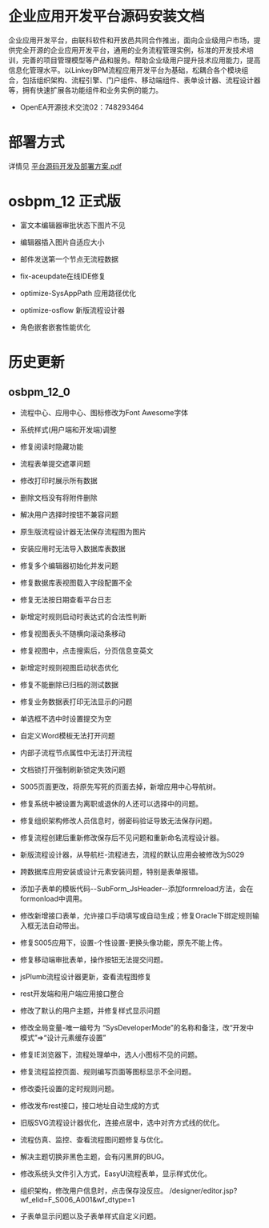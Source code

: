 # 企业应用开发平台源码安装文档

​        企业应用开发平台，由联科软件和开放邑共同合作推出，面向企业级用户市场，提供完全开源的企业应用开发平台，通用的业务流程管理实例，标准的开发技术培训，完善的项目管理模型等产品和服务。帮助企业级用户提升技术应用能力，提高信息化管理水平。
​        以LinkeyBPM流程应用开发平台为基础，松耦合各个模块组合，包括组织架构、流程引擎、门户组件、移动端组件、表单设计器、流程设计器等，拥有快速扩展各功能组件和业务实例的能力。

* OpenEA开源技术交流02：748293464



# 部署方式

详情见 [平台源码开发及部署方案.pdf](document/平台源码开发及部署方案.pdf)



# osbpm_12 正式版

* 富文本编辑器审批状态下图片不见
* 编辑器插入图片自适应大小
* 邮件发送第一个节点无流程数据

* fix-aceupdate在线IDE修复
* optimize-SysAppPath 应用路径优化
* optimize-osflow 新版流程设计器
* 角色嵌套嵌套性能优化



# 历史更新



## osbpm_12_0

- 流程中心、应用中心、图标修改为Font Awesome字体
- 系统样式(用户端和开发端)调整
- 修复阅读时隐藏功能
- 流程表单提交遮罩问题



- 修改打印时展示所有数据
- 删除文档没有将附件删除
- 解决用户选择时按钮不兼容问题
- 原生版流程设计器无法保存流程图为图片
- 安装应用时无法导入数据库表数据
- 修复多个编辑器初始化并发问题
- 修复数据库表视图载入字段配置不全
- 修复无法按日期查看平台日志
- 新增定时规则启动时表达式的合法性判断
- 修复视图表头不随横向滚动条移动
- 修复视图中，点击搜索后，分页信息变英文
- 新增定时规则视图启动状态优化
- 修复不能删除已归档的测试数据
- 修复业务数据表打印无法显示的问题
- 单选框不选中时设置提交为空
- 自定义Word模板无法打开问题
- 内部子流程节点属性中无法打开流程
- 文档锁打开强制刷新锁定失效问题



- S005页面更改，将原先写死的页面去掉，新增应用中心导航树。
- 修复系统中被设置为离职或退休的人还可以选择中的问题。
- 修复组织架构修改人员信息时，弱密码验证导致无法保存问题。
- 修复流程创建后重新修改保存后不见问题和重新命名流程设计器。
- 新版流程设计器，从导航栏-流程进去，流程的默认应用会被修改为S029
- 跨数据库应用安装或设计元素安装问题，特别是表单报错。
- 添加子表单的模板代码--SubForm_JsHeader--添加formreload方法，会在formonload中调用。
- 修改新增接口表单，允许接口手动填写或自动生成；修复Oracle下绑定规则输入框无法自动带出。
- 修复S005应用下，设置-个性设置-更换头像功能，原先不能上传。
- 修复移动端审批表单，操作按钮无法提交问题。



- jsPlumb流程设计器更新，查看流程图修复
- rest开发端和用户端应用接口整合
- 修改了默认的用户主题，并修复样式显示问题
- 修改全局变量-唯一编号为 “SysDeveloperMode”的名称和备注，改“开发中模式”=>“设计元素缓存设置”
- 修复IE浏览器下，流程处理单中，选人小图标不见的问题。
- 修复流程监控页面、规则编写页面等图标显示不全问题。
- 修改委托设置的定时规则问题。
- 修改发布rest接口，接口地址自动生成的方式
- 旧版SVG流程设计器优化，连接点居中，选中对齐方式线的优化。
- 流程仿真、监控、查看流程图问题修复与优化。
- 解决主题切换非黑色主题，会有闪黑屏的BUG。
- 修改系统头文件引入方式，EasyUI流程表单，显示样式优化。
- 组织架构，修改用户信息时，点击保存没反应。  /designer/editor.jsp?wf_elid=F_S006_A001&wf_dtype=1
- 子表单显示问题以及子表单样式自定义问题。